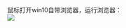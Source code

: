 鼠标打开win10自带浏览器，运行浏览器：  
![](https://exp-picture.cdn.bcebos.com/ef4c24ceaad7726bc2ab6a53bf0f64781523b99d.jpg?x-bce-process=image%2Fresize%2Cm_lfit%2Cw_500%2Climit_1%2Fformat%2Cf_auto%2Fquality%2Cq_80)
